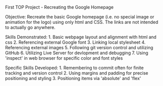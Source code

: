 First TOP Project - Recreating the Google Homepage

Objective: Recreate the basic Google homepage (i.e. no special image or animation for the logo) using only html and CSS. The links are not intended to actually go anywhere.

Skills Demonstrated:
    1. Basic webpage layout and alignment with html and css
    2. Referencing external Google font
    3. Linking local stylesheet
    4. Referencing external images
    5. Following git version control and utilizing GitHub
    6. Utilizing Live Server for devlopment and debugging
    7. Using 'inspect' in web browser for specific color and font styles

Specific Skills Developed:
    1. Remembering to commit often for finite tracking and version control
    2. Using margins and padding for precise positioning and styling
    3. Positioning items via 'absolute' and 'flex'